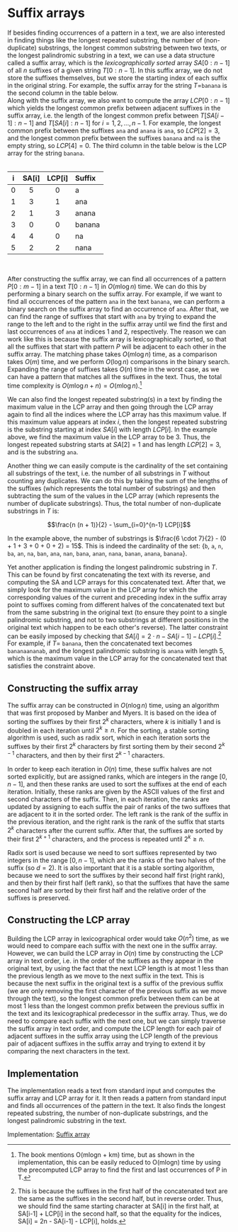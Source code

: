 # Suffix arrays

If besides finding occurrences of a pattern in a text, we are also interested in finding things like the longest repeated substring, the number of (non-duplicate) substrings, the longest common substring between two texts, or the longest palindromic substring in a text, we can use a data structure called a suffix array, which is the *lexicographically sorted* array $SA[0:n-1]$ of all $n$ suffixes of a given string $T[0:n-1]$. In this suffix array, we do not store the suffixes themselves, but we store the starting index of each suffix in the original string. For example, the suffix array for the string $T=$`banana` is the second column in the table below.  
Along with the suffix array, we also want to compute the array $LCP[0:n-1]$ which yields the longest common prefix between adjacent suffixes in the suffix array, i.e. the length of the longest common prefix between $T[SA[i-1]:n-1]$ and $T[SA[i]:n-1]$ for $i=1,2,\ldots,n-1$. For example, the longest common prefix between the suffixes `ana` and `anana` is `ana`, so $LCP[2]=3$, and the longest common prefix between the suffixes `banana` and `na` is the empty string, so $LCP[4]=0$. The third column in the table below is the LCP array for the string `banana`.  
&nbsp;
<div align="center">

i      | SA[i] | LCP[i] | Suffix |
-------|:-----:|:------:|:-------|
0      | 5     | 0      | a      |
1      | 3     | 1      | ana    |
2      | 1     | 3      | anana  |
3      | 0     | 0      | banana |
4      | 4     | 0      | na     |
5      | 2     | 2      | nana   |

</div>
&nbsp;

After constructing the suffix array, we can find all occurrences of a pattern $P[0:m-1]$ in a text $T[0:n-1]$ in $O(m \log n)$ time. We can do this by performing a binary search on the suffix array. For example, if we want to find all occurrences of the pattern `ana` in the text `banana`, we can perform a binary search on the suffix array to find an occurrence of `ana`. After that, we can find the range of suffixes that start with `ana` by trying to expand the range to the left and to the right in the suffix array until we find the first and last occurrences of `ana` at indices 1 and 2, respectively. The reason we can work like this is because the suffix array is lexicographically sorted, so that all the suffixes that start with  pattern $P$ will be adjacent to each other in the suffix array. The matching phase takes $O(m\log n)$ time, as a comparison takes $O(m)$ time, and we perform $O(\log n)$ comparisons in the binary search. Expanding the range of suffixes takes $O(n)$ time in the worst case, as we can have a pattern that matches all the suffixes in the text. Thus, the total time complexity is $O(m\log n + n) = O(m\log n)$.[^1]

[^1]: The book mentions O(mlogn + km) time, but as shown in the implementation, this can be easily reduced to O(mlogn) time by using the precomputed LCP array to find the first and last occurrences of P in T.

We can also find the longest repeated substring(s) in a text by finding the maximum value in the LCP array and then going through the LCP array again to find all the indices where the LCP array has this maximum value. If this maximum value appears at index $i$, then the longest repeated substring is the substring starting at index $SA[i]$ with length $LCP[i]$. In the example above, we find the maximum value in the LCP array to be 3. Thus, the longest repeated substring starts at $SA[2] = 1$ and has length $LCP[2] = 3$, and is the substring `ana`.

Another thing we can easily compute is the cardinality of the set containing all substrings of the text, i.e. the number of all substrings in $T$ without counting any duplicates. We can do this by taking the sum of the lengths of the suffixes (which represents the total number of substrings) and then subtracting the sum of the values in the LCP array (which represents the number of duplicate substrings). Thus, the total number of non-duplicate substrings in $T$ is:

$$\frac{n (n + 1)}{2}  - \sum_{i=0}^{n-1} LCP[i]$$

In the example above, the number of substrings is $\frac{6 \cdot 7}{2} - (0 + 1 + 3 + 0 + 0 + 2) = 15$. This is indeed the cardinality of the set: {`b`, `a`, `n`, `ba`, `an`, `na`, `ban`, `ana`, `nan`, `bana`, `anan`, `nana`, `banan`, `anana`, `banana`}.  

Yet another application is finding the longest palindromic substring in $T$. This can be found by first concatenating the text with its reverse, and computing the SA and LCP arrays for this concatenated text. After that, we simply look for the maximum value in the LCP array for which the corresponding values of the current and preceding index in the suffix array point to suffixes coming from different halves of the concatenated text but from the same substring in the original text (to ensure they point to a single palindromic substring, and not to two substrings at different positions in the original text which happen to be each other's reverse). The latter constraint can be easily imposed by checking that $SA[i] = 2\cdot n - SA[i-1] - LCP[i]$.[^2] For example, if $T =$ `banana`, then the concatenated text becomes `bananaananab`, and the longest palindromic substring is `anana` with length 5, which is the maximum value in the LCP array for the concatenated text that satisfies the constraint above.

[^2]: This is because the suffixes in the first half of the concatenated text are the same as the suffixes in the second half, but in reverse order. Thus, we should find the same starting character at SA[i] in the first half, at SA[i-1] + LCP[i] in the second half, so that the equality for the indices, SA[i] = 2n - SA[i-1] - LCP[i], holds.

## Constructing the suffix array

The suffix array can be constructed in $O(n\log n)$ time, using an algorithm that was first proposed by Manber and Myers. It is based on the idea of sorting the suffixes by their first $2^k$ characters, where $k$ is initially 1 and is doubled in each iteration until $2^k \geq n$. For the sorting, a stable sorting algorithm is used, such as radix sort, which in each iteration sorts the suffixes by their first $2^k$ characters by first sorting them by their second $2^{k-1}$ characters, and then by their first $2^{k-1}$ characters.

In order to keep each iteration in $O(n)$ time, these suffix halves are not sorted explicitly, but are assigned ranks, which are integers in the range $[0, n-1]$, and then these ranks are used to sort the suffixes at the end of each iteration. Initially, these ranks are given by the ASCII values of the first and second characters of the suffix. Then, in each iteration, the ranks are updated by assigning to each suffix the pair of ranks of the two suffixes that are adjacent to it in the sorted order. The left rank is the rank of the suffix in the previous iteration, and the right rank is the rank of the suffix that starts $2^k$ characters after the current suffix. After that, the suffixes are sorted by their first $2^{k+1}$ characters, and the process is repeated until $2^k \geq n$.

Radix sort is used because we need to sort suffixes represented by two integers in the range $[0, n-1]$, which are the ranks of the two halves of the suffix (so $d=2$). It is also important that it is a stable sorting algorithm, because we need to sort the suffixes by their second half first (right rank), and then by their first half (left rank), so that the suffixes that have the same second half are sorted by their first half and the relative order of the suffixes is preserved.

## Constructing the LCP array

Building the LCP array in lexicographical order would take $O(n^2)$ time, as we would need to compare each suffix with the next one in the suffix array. However, we can build the LCP array in $O(n)$ time by constructing the LCP array in text order, i.e. in the order of the suffixes as they appear in the original text, by using the fact that the next LCP length is at most 1 less than the previous length as we move to the next suffix in the text. This is because the next suffix in the original text is a suffix of the previous suffix (we are only removing the first character of the previous suffix as we move through the text), so the longest common prefix between them can be at most 1 less than the longest common prefix between the previous suffix in the text and its lexicographical predecessor in the suffix array. Thus, we do need to compare each suffix with the next one, but we can simply traverse the suffix array in text order, and compute the LCP length for each pair of adjacent suffixes in the suffix array using the LCP length of the previous pair of adjacent suffixes in the suffix array and trying to extend it by comparing the next characters in the text.

## Implementation

The implementation reads a text from standard input and computes the suffix array and LCP array for it. It then reads a pattern from standard input and finds all occurrences of the pattern in the text. It also finds the longest repeated substring, the number of non-duplicate substrings, and the longest palindromic substring in the text.

Implementation: [Suffix array](https://github.com/pl3onasm/CLRS/blob/main/algorithms/string-matching/suffix-arrays/sa.c)
